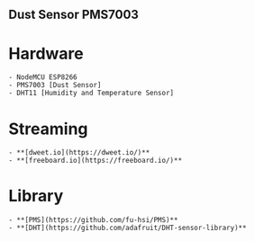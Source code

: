 ## Dust Sensor PMS7003

# Hardware
    - NodeMCU ESP8266
    - PMS7003 [Dust Sensor]
    - DHT11 [Humidity and Temperature Sensor]

# Streaming
    - **[dweet.io](https://dweet.io/)**
    - **[freeboard.io](https://freeboard.io/)**

# Library
    - **[PMS](https://github.com/fu-hsi/PMS)**
    - **[DHT](https://github.com/adafruit/DHT-sensor-library)**